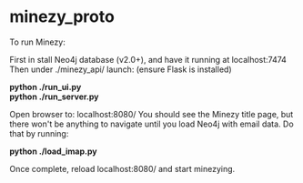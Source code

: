 minezy_proto
============

To run Minezy:

First in stall Neo4j database (v2.0+), and have it running at localhost:7474
Then under ./minezy_api/ launch: (ensure Flask is installed)

<b>python ./run_ui.py<br>
python ./run_server.py</b>


Open browser to: localhost:8080/
You should see the Minezy title page, but there won't be anything to navigate until you load Neo4j with email data.
Do that by running:

<b>python ./load_imap.py <mail host> <email account> <password></b>

Once complete, reload localhost:8080/ and start minezying.
